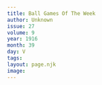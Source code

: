 ```yaml
---
title: Ball Games Of The Week
author: Unknown
issue: 27
volume: 9
year: 1916
month: 39
day: V
tags:
layout: page.njk
image:
---
```

